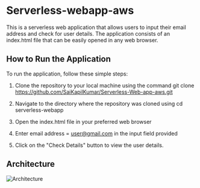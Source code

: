# **Serverless-webapp-aws**
This is a serverless web application that allows users to input their email address and check for user details. The application consists of an index.html file that can be easily opened in any web browser. 

## How to Run the Application 

To run the application, follow these simple steps:

1. Clone the repository to your local machine using the command git clone https://github.com/SaiKapilKumar/Serverless-Web-app-aws.git

2. Navigate to the directory where the repository was cloned using cd serverless-webapp

3. Open the index.html file in your preferred web browser

4. Enter email address = user@gmail.com in the input field provided

5. Click on the "Check Details" button to view the user details.

## Architecture
![Architecture](https://github.com/SaiKapilKumar/Serverless-Webapp-aws/blob/077c91d13d395c19bedcb40c7651335be3b2c2f3/img.png)
